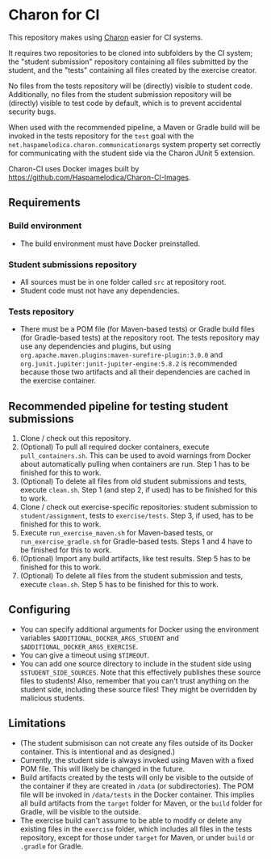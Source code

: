 # Charon for CI
This repository makes using [Charon](https://github.com/Haspamelodica/Charon) easier for CI systems.

It requires two repositories to be cloned into subfolders by the CI system;
the "student submission" repository containing all files submitted by the student,
and the "tests" containing all files created by the exercise creator.

No files from the tests repository will be (directly) visible to student code.
Additionally, no files from the student submission repository will be (directly) visible to test code by default,
which is to prevent accidental security bugs.

When used with the recommended pipeline, a Maven or Gradle build will be invoked
in the tests repository for the `test` goal
with the `net.haspamelodica.charon.communicationargs` system property
set correctly for communicating with the student side via the Charon JUnit 5 extension.

Charon-CI uses Docker images built by https://github.com/Haspamelodica/Charon-CI-Images.

## Requirements

### Build environment
- The build environment must have Docker preinstalled.

### Student submissions repository
- All sources must be in one folder called `src` at repository root.
- Student code must not have any dependencies.

### Tests repository
- There must be a POM file (for Maven-based tests) or Gradle build files (for Gradle-based tests) at the repository root.
  The tests repository may use any dependencies and plugins, but using
  `org.apache.maven.plugins:maven-surefire-plugin:3.0.0` and `org.junit.jupiter:junit-jupiter-engine:5.8.2`
  is recommended because those two artifacts and all their dependencies are cached in the exercise container.

## Recommended pipeline for testing student submissions
1. Clone / check out this repository.
2. (Optional) To pull all required docker containers, execute `pull_containers.sh`.
   This can be used to avoid warnings from Docker about automatically pulling when containers are run.
     Step 1 has to be finished for this to work.
3. (Optional) To delete all files from old student submissions and tests, execute `clean.sh`.
     Step 1 (and step 2, if used) has to be finished for this to work.
4. Clone / check out exercise-specific repositories: student submission to `student/assignment`, tests to `exercise/tests`.
     Step 3, if used, has to be finished for this to work.
5. Execute `run_exercise_maven.sh` for Maven-based tests, or `run_exercise_gradle.sh` for Gradle-based tests.
     Steps 1 and 4 have to be finished for this to work.
6. (Optional) Import any build artifacts, like test results.
     Step 5 has to be finished for this to work.
7. (Optional) To delete all files from the student submission and tests, execute `clean.sh`.
     Step 5 has to be finished for this to work.

## Configuring
- You can specify additional arguments for Docker using the environment variables
  `$ADDITIONAL_DOCKER_ARGS_STUDENT` and `$ADDITIONAL_DOCKER_ARGS_EXERCISE`.
- You can give a timeout using `$TIMEOUT`.
- You can add one source directory to include in the student side using `$STUDENT_SIDE_SOURCES`.
  Note that this effectively publishes these source files to students!
  Also, remember that you can't trust anything on the student side, including these source files!
  They might be overridden by malicious students.

## Limitations
- (The student submisison can not create any files outside of its Docker container.
  This is intentional and as designed.)
- Currently, the student side is always invoked using Maven with a fixed POM file. This will likely be changed in the future.
- Build artifacts created by the tests will only be visible to the outside of the container
  if they are created in `/data` (or subdirectories).
  The POM file will be invoked in `/data/tests` in the Docker container.
  This implies all build artifacts from the `target` folder for Maven, or the `build` folder for Gradle, will be visible to the outside.
- The exercise build can't assume to be able to modify or delete any existing files in the `exercise` folder,
  which includes all files in the tests repository,
  except for those under `target` for Maven, or under `build` or `.gradle` for Gradle.
